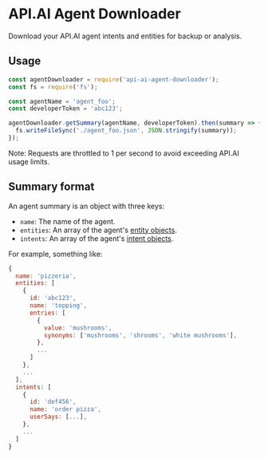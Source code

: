 # API.AI Agent Downloader

Download your API.AI agent intents and entities for backup or analysis.

## Usage

```js
const agentDownloader = require('api-ai-agent-downloader');
const fs = require('fs');

const agentName = 'agent_foo';
const developerToken = 'abc123';

agentDownloader.getSummary(agentName, developerToken).then(summary => {
  fs.writeFileSync('./agent_foo.json', JSON.stringify(summary));
});
```

Note: Requests are throttled to 1 per second to avoid exceeding API.AI usage limits.

## Summary format

An agent summary is an object with three keys:

  - `name`: The name of the agent.
  - `entities`: An array of the agent's [entity objects](https://docs.api.ai/docs/entities#entity-object).
  - `intents`: An array of the agent's [intent objects](https://docs.api.ai/docs/intents#intent-object).

For example, something like:

```js
{
  name: 'pizzeria',
  entities: [
    {
      id: 'abc123',
      name: 'topping',
      entries: [
        {
          value: 'mushrooms',
          synonyms: ['mushrooms', 'shrooms', 'white mushrooms'],
        },
        ...
      ]
    },
    ...
  ],
  intents: [
    {
      id: 'def456',
      name: 'order pizza',
      userSays: [...],
    },
    ...
  ]
}
```

